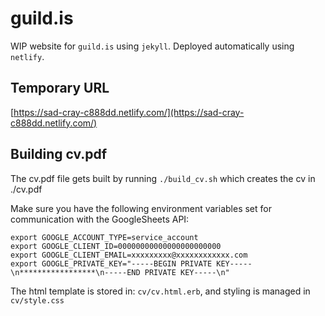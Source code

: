 # guild.is
WIP website for `guild.is` using `jekyll`. Deployed automatically using `netlify`.

## Temporary URL
[https://sad-cray-c888dd.netlify.com/](https://sad-cray-c888dd.netlify.com/)


## Building cv.pdf

The cv.pdf file gets built by running `./build_cv.sh` which creates the cv in ./cv.pdf

Make sure you have the following environment variables set for communication with the GoogleSheets API:

```
export GOOGLE_ACCOUNT_TYPE=service_account
export GOOGLE_CLIENT_ID=00000000000000000000000
export GOOGLE_CLIENT_EMAIL=xxxxxxxxx@xxxxxxxxxxxx.com
export GOOGLE_PRIVATE_KEY="-----BEGIN PRIVATE KEY-----\n*****************\n-----END PRIVATE KEY-----\n"
```

The html template is stored in: `cv/cv.html.erb`, and styling is managed in `cv/style.css`
